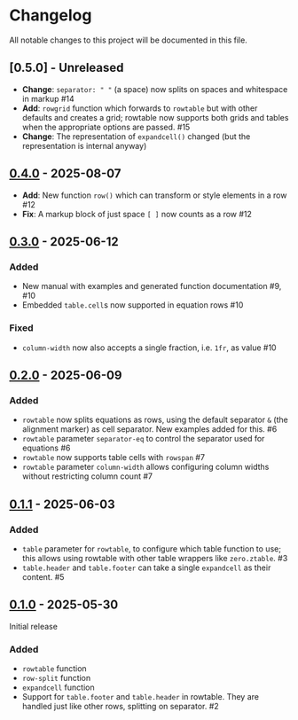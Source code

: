 # Changelog

All notable changes to this project will be documented in this file.

## [0.5.0] - Unreleased

- **Change**: `separator: " "` (a space) now splits on spaces and whitespace in markup #14
- **Add**: `rowgrid` function which forwards to `rowtable` but with other defaults and creates a grid; rowtable now supports both grids and tables when the appropriate options are passed. #15
- **Change**: The representation of `expandcell()` changed (but the representation is internal anyway)


## [0.4.0] - 2025-08-07

- **Add**: New function `row()` which can transform or style elements in a row #12
- **Fix**: A markup block of just space `[ ]` now counts as a row #12


## [0.3.0] - 2025-06-12

### Added

- New manual with examples and generated function documentation #9, #10
- Embedded `table.cell`s now supported in equation rows #10

### Fixed

- `column-width` now also accepts a single fraction, i.e. `1fr`, as value #10

## [0.2.0] - 2025-06-09

### Added

- `rowtable` now splits equations as rows, using the default separator `&` (the alignment marker) as cell separator. New examples added for this. #6
- `rowtable` parameter `separator-eq` to control the separator used for equations #6
- `rowtable` now supports table cells with `rowspan` #7
- `rowtable` parameter `column-width` allows configuring column widths without restricting column count #7

## [0.1.1] - 2025-06-03

### Added

- `table` parameter for `rowtable`, to configure which table function to use;
  this allows using rowtable with other table wrappers like `zero.ztable`. #3
- `table.header` and `table.footer` can take a single `expandcell` as their
  content. #5


## [0.1.0] - 2025-05-30

Initial release

### Added

- `rowtable` function
- `row-split` function
- `expandcell` function
- Support for `table.footer` and `table.header` in rowtable.
  They are handled just like other rows, splitting on separator. #2


<!-- versions are final when published on typst universe -->
[0.4.0]: https://github.com/typst-community/rowmantic/releases/tag/v0.4.0
[0.3.0]: https://github.com/typst-community/rowmantic/releases/tag/v0.3.0
[0.2.0]: https://github.com/typst-community/rowmantic/releases/tag/v0.2.0
[0.1.1]: https://github.com/typst-community/rowmantic/releases/tag/v0.1.1
[0.1.0]: https://github.com/typst-community/rowmantic/releases/tag/v0.1.0
